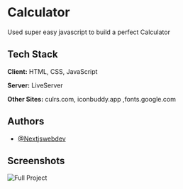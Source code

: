 
# Calculator

Used super easy javascript to build a perfect Calculator


## Tech Stack

**Client:** HTML, CSS, JavaScript

**Server:** LiveServer

**Other Sites:** culrs.com, iconbuddy.app ,fonts.google.com



## Authors

- [@Nextjswebdev](https://www.github.com/Nextjswebdev)


## Screenshots

![Full Project](https://snipboard.io/73UBnQ.jpg)

